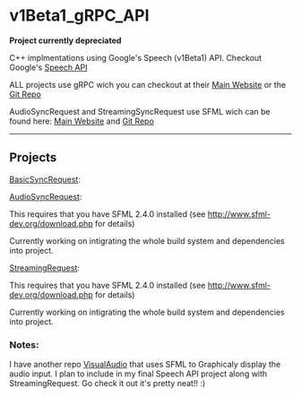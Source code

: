 # v1Beta1_gRPC_API


**Project currently depreciated**

C++ implmentations using Google's Speech (v1Beta1) API. Checkout Google's [Speech API](https://cloud.google.com/speech/)

ALL projects  use  gRPC wich you can checkout at their [Main Website](http://www.grpc.io/) or the [Git Repo](https://github.com/grpc/grpc)

AudioSyncRequest and StreamingSyncRequest use SFML wich can be found here: [Main Website](http://www.sfml-dev.org/index.php) and [Git Repo](https://github.com/SFML/SFML)

---


## Projects

[BasicSyncRequest](/BasicSyncRequest/):
	

[AudioSyncRequest](/AudioSyncRequest/):


This requires that you have SFML 2.4.0 installed (see http://www.sfml-dev.org/download.php for details)

Currently working on intigrating the whole build system and dependencies into project.


[StreamingRequest](/StreamingRequest/):


This requires that you have SFML 2.4.0 installed (see http://www.sfml-dev.org/download.php for details)

Currently working on intigrating the whole build system and dependencies into project.



### Notes:

I have another repo [VisualAudio](https://github.com/teganburns/Visual_Audio) that uses SFML to Graphicaly display the audio input. I plan to include in my final Speech API project along with 
StreamingRequest. Go check it out it's pretty neat!! :)

